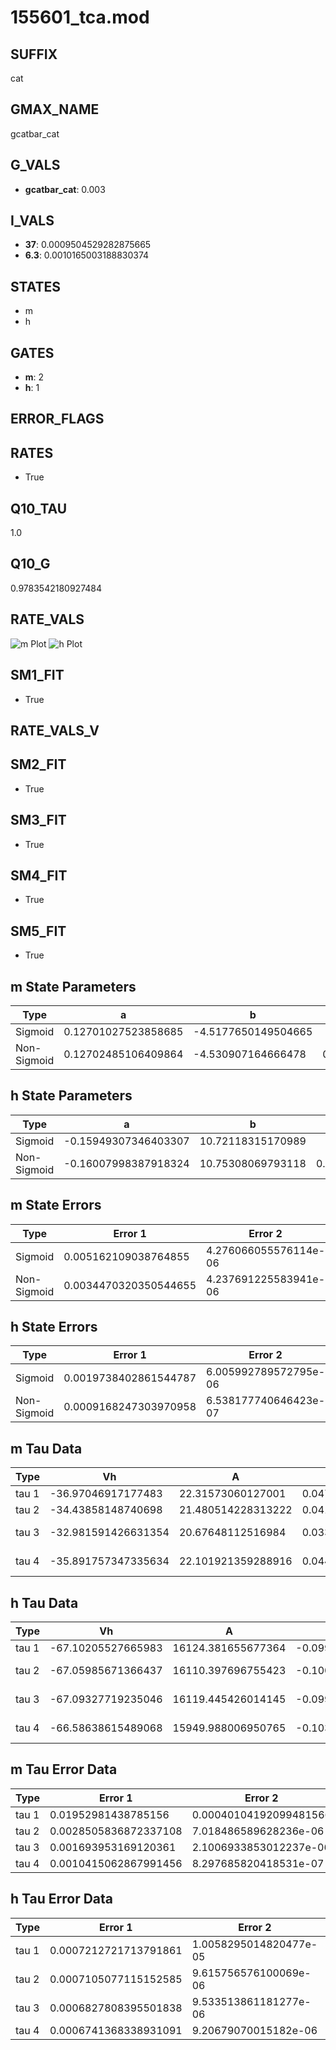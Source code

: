 # 155601_tca.mod

## SUFFIX

cat

## GMAX_NAME

gcatbar_cat

## G_VALS

- **gcatbar_cat**: 0.003

## I_VALS

- **37**: 0.0009504529282875665
- **6.3**: 0.0010165003188830374

## STATES

- m
- h

## GATES

- **m**: 2
- **h**: 1

## ERROR_FLAGS


## RATES

- True

## Q10_TAU

1.0

## Q10_G

0.9783542180927484

## RATE_VALS

![m Plot](/Users/pbozelos/Dropbox/icg-Chai-Panos/supermodels/output_markdown_files/Ca/155601_tca.mod/images/m.png)
![h Plot](/Users/pbozelos/Dropbox/icg-Chai-Panos/supermodels/output_markdown_files/Ca/155601_tca.mod/images/h.png)

## SM1_FIT

- True

## RATE_VALS_V

## SM2_FIT

- True

## SM3_FIT

- True

## SM4_FIT

- True

## SM5_FIT

- True

## m State Parameters

| Type | a | b | c | d |
| --- | --- | --- | --- | --- |
| Sigmoid | 0.12701027523858685 | -4.5177650149504665 |
| Non-Sigmoid | 0.12702485106409864 | -4.530907164666478 | 0.9999997442620718 | -0.002114944900957163 |

## h State Parameters

| Type | a | b | c | d |
| --- | --- | --- | --- | --- |
| Sigmoid | -0.15949307346403307 | 10.72118315170989 |
| Non-Sigmoid | -0.16007998387918324 | 10.75308069793118 | 0.9973549707001174 | -8.718480438186825e-05 |

## m State Errors

| Type | Error 1 | Error 2 | Error 3 |
| --- | --- | --- | --- |
| Sigmoid | 0.005162109038764855 | 4.276066055576114e-06 | 0.0031072296486366903 |
| Non-Sigmoid | 0.0034470320350544655 | 4.237691225583941e-06 | 0.002074872897625671 |

## h State Errors

| Type | Error 1 | Error 2 | Error 3 |
| --- | --- | --- | --- |
| Sigmoid | 0.0019738402861544787 | 6.005992789572795e-06 | 0.0017232734070749339 |
| Non-Sigmoid | 0.0009168247303970958 | 6.538177740646423e-07 | 0.0008004394721925898 |

## m Tau Data

| Type | Vh | A | b1 | b2 | c1 | c2 | d1 | d2 | e1 | e2 |
| --- | --- | --- | --- | --- | --- | --- | --- | --- | --- | --- |
| tau 1 | -36.97046917177483 | 22.31573060127001 | 0.047459332972546626 | 0.07399987307217684 |
| tau 2 | -34.43858148740698 | 21.480514228313222 | 0.041609149421704565 | -4.398784364622769e-05 | 0.08805572228806889 | -0.00033883098425167076 |
| tau 3 | -32.981591426631354 | 20.67648112516984 | 0.03364761448386031 | -0.00025526400192315684 | -1.8608571135818125e-06 | 0.09083955929021496 | -0.0003809777138680207 | -3.2023809545706957e-08 |
| tau 4 | -35.891757347335634 | 22.101921359288916 | 0.04497975765125998 | -4.187818278571494e-05 | -9.00650836929229e-07 | -6.0964904067449776e-09 | 0.07984331067744388 | -1.4047439849752764e-05 | -4.566863455881346e-06 | 1.954538274619031e-08 |

## h Tau Data

| Type | Vh | A | b1 | b2 | c1 | c2 | d1 | d2 | e1 | e2 |
| --- | --- | --- | --- | --- | --- | --- | --- | --- | --- | --- |
| tau 1 | -67.10205527665983 | 16124.381655677364 | -0.09983849994837381 | -0.06144881054756237 |
| tau 2 | -67.05985671366437 | 16110.397696755423 | -0.10005016354904067 | 3.1472881761990225e-06 | -0.06114228086411708 | 6.940984927917729e-06 |
| tau 3 | -67.09327719235046 | 16119.445426014145 | -0.09945981526092654 | -2.690234660623695e-05 | 4.310066745641451e-07 | -0.06096950886924713 | 3.0110772999940646e-05 | 4.981530809357646e-07 |
| tau 4 | -66.58638615489068 | 15949.988006950765 | -0.10352138308748889 | 0.00013701079911072897 | -2.5914822537517002e-06 | 2.075407813929116e-08 | -0.05847550693869232 | 5.917117196649494e-05 | -5.652483104874061e-07 | -2.2815425787020282e-08 |

## m Tau Error Data

| Type | Error 1 | Error 2 | Error 3 |
| --- | --- | --- | --- |
| tau 1 | 0.01952981438785156 | 0.00040104192099481566 | 0.011833527782183592 |
| tau 2 | 0.0028505836872337108 | 7.018486589628236e-06 | 0.00172722897352791 |
| tau 3 | 0.001693953169120361 | 2.1006933853012237e-06 | 0.0010264020686736744 |
| tau 4 | 0.0010415062867991456 | 8.297685820418531e-07 | 0.0006310706971092919 |

## h Tau Error Data

| Type | Error 1 | Error 2 | Error 3 |
| --- | --- | --- | --- |
| tau 1 | 0.0007212721713791861 | 1.0058295014820477e-05 | 0.0005795864285014326 |
| tau 2 | 0.0007105077115152585 | 9.615756576100069e-06 | 0.0005709365247690439 |
| tau 3 | 0.0006827808395501838 | 9.533513861181277e-06 | 0.0005486562825339587 |
| tau 4 | 0.0006741368338931091 | 9.20679070015182e-06 | 0.00054171029381357 |

